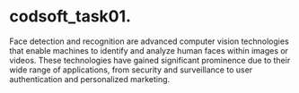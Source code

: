 # codsoft_task01.
Face detection and recognition are advanced computer vision technologies that enable machines to identify and analyze human faces within images or videos. These technologies have gained significant prominence due to their wide range of applications, from security and surveillance to user authentication and personalized marketing.
